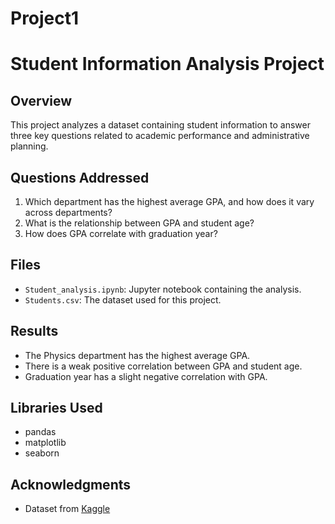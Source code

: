# Project1

# Student Information Analysis Project

## Overview
This project analyzes a dataset containing student information to answer three key questions related to academic performance and administrative planning.

## Questions Addressed
1. Which department has the highest average GPA, and how does it vary across departments?
2. What is the relationship between GPA and student age?
3. How does GPA correlate with graduation year?

## Files
- `Student_analysis.ipynb`: Jupyter notebook containing the analysis.
- `Students.csv`: The dataset used for this project.

## Results
- The Physics department has the highest average GPA.
- There is a weak positive correlation between GPA and student age.
- Graduation year has a slight negative correlation with GPA.

## Libraries Used
- pandas
- matplotlib
- seaborn

## Acknowledgments
- Dataset from [Kaggle](https://www.kaggle.com/datasets/zeeshier/student-information-dataset)
